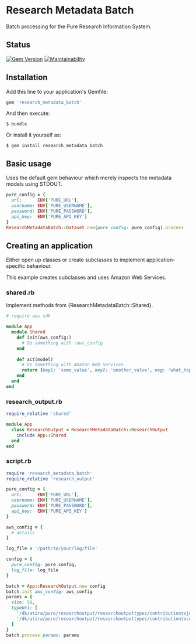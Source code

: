 # Research Metadata Batch
Batch processing for the Pure Research Information System.

## Status

[![Gem Version](https://badge.fury.io/rb/research_metadata_batch.svg)](https://badge.fury.io/rb/research_metadata_batch)
[![Maintainability](https://api.codeclimate.com/v1/badges/d3d1723f2900c3e4774a/maintainability)](https://codeclimate.com/github/lulibrary/research-metadata-batch/maintainability)

## Installation

Add this line to your application's Gemfile:

```ruby
gem 'research_metadata_batch'
```

And then execute:

    $ bundle

Or install it yourself as:

    $ gem install research_metadata_batch

## Basic usage
Uses the default gem behaviour which merely inspects the metadata models using STDOUT.

```ruby 
pure_config = {
  url:      ENV['PURE_URL'],
  username: ENV['PURE_USERNAME'],
  password: ENV['PURE_PASSWORD'],
  api_key:  ENV['PURE_API_KEY']
}
ResearchMetadataBatch::Dataset.new(pure_config: pure_config).process
```

## Creating an application
Either open up classes or create subclasses to implement application-specific behaviour.

This example creates subclasses and uses Amazon Web Services.

### shared.rb
Implement methods from {ResearchMetadataBatch::Shared}.
```ruby
# require aws sdk

module App
  module Shared
    def init(aws_config:)
      # Do something with :aws_config
    end
  
    def act(model)
      # Do something with Amazon Web Services
      return {key1: 'some_value', key2: 'another_value', msg: 'what_happened'} 
    end
  end
end
```

### research_output.rb
```ruby
require_relative 'shared'

module App
  class ResearchOutput < ResearchMetadataBatch::ResearchOutput
    include App::Shared
  end  
end
```

### script.rb
```ruby
require 'research_metadata_batch'
require_relative 'research_output'

pure_config = {
  url:      ENV['PURE_URL'],
  username: ENV['PURE_USERNAME'],
  password: ENV['PURE_PASSWORD'],
  api_key:  ENV['PURE_API_KEY']
}

aws_config = {
  # details
}

log_file = '/path/to/your/log/file'

config = {
  pure_config: pure_config,
  log_file: log_file
}

batch = App::ResearchOutput.new config
batch.init aws_config: aws_config
params = {
  size: 50,
  typeUri: [
    '/dk/atira/pure/researchoutput/researchoutputtypes/contributiontojournal/article',
    '/dk/atira/pure/researchoutput/researchoutputtypes/contributiontoconference/paper'
  ]
}
batch.process params: params

```